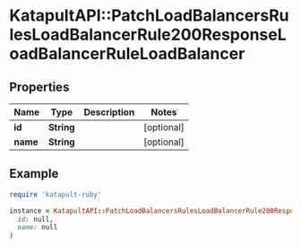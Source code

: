 # KatapultAPI::PatchLoadBalancersRulesLoadBalancerRule200ResponseLoadBalancerRuleLoadBalancer

## Properties

| Name | Type | Description | Notes |
| ---- | ---- | ----------- | ----- |
| **id** | **String** |  | [optional] |
| **name** | **String** |  | [optional] |

## Example

```ruby
require 'katapult-ruby'

instance = KatapultAPI::PatchLoadBalancersRulesLoadBalancerRule200ResponseLoadBalancerRuleLoadBalancer.new(
  id: null,
  name: null
)
```

